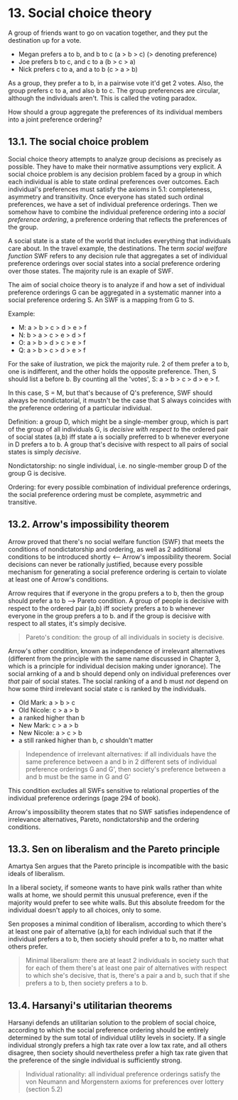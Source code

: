 # 13. Social choice theory

A group of friends want to go on vacation together, and they put the destination up for a vote.

* Megan prefers a to b, and b to c (a > b > c) (> denoting preference)
* Joe prefers b to c, and c to a (b > c > a)
* Nick prefers c to a, and a to b (c > a > b)

As a group, they prefer a to b, in a pairwise vote it'd get 2 votes. Also, the group prefers c to a, and also b to c. The group preferences are circular, although the individuals aren't. This is called the voting paradox.

How should a group aggregate the preferences of its individual members into a joint preference ordering?

## 13.1. The social choice problem

Social choice theory attempts to analyze group decisions as precisely as possible. They have to make their normative assumptions very explicit. A social choice problem is any decision problem faced by a group in which each individual is able to state ordinal preferences over outcomes. Each individual's preferences must satisfy the axioms in 5.1: completeness, asymmetry and transitivity. Once everyone has stated such ordinal preferences, we have a set of individual preference orderings. Then we somehow have to combine the individual preference ordering into a *social preference ordering*, a preference ordering that reflects the preferences of the group.

A social state is a state of the world that includes everything that individuals care about. In the travel example, the destinations. The term *social welfare function* SWF refers to any decision rule that aggregates a set of individual preference orderings over social states into a social preference ordering over those states. The majority rule is an exaple of SWF.

The aim of social choice theory is to analyze if and how a set of individual preference orderings G can be aggregated in a systematic manner into a social preference ordering S. An SWF is a mapping from G to S.

Example:

* M: a > b > c > d > e > f
* N: b > a > c > e > d > f
* O: a > b > d > c > e > f
* Q: a > b > c > d > e > f

For the sake of ilustration, we pick the majority rule. 2 of them prefer a to b, one is indifferent, and the other holds the opposite preference. Then, S should list a before b. By counting all the 'votes', S: a > b > c > d > e > f.

In this case, S = M, but that's because of Q's preference, SWF should always be nondictatorial, it mustn't be the case that S always coincides with the preference ordering of a particular individual.

Definition: a group D, which might be a single-member group, which is part of the group of all individuals G, is *decisive with respect to* the ordered pair of social states (a,b) iff state a is socially preferred to b whenever everyone in D prefers a to b. A group that's decisive with respect to all pairs of social states is simply *decisive*.

Nondictatorship: no single individual, i.e. no single-member group D of the group G is decisive.

Ordering: for every possible combination of individual preference orderings, the social preference ordering must be complete, asymmetric and transitive.

## 13.2. Arrow's impossibility theorem

Arrow proved that there's no social welfare function (SWF) that meets the conditions of nondictatorship and ordering, as well as 2 additional conditions to be introduced shortly <-- Arrow's impossibility theorem. Social decisions can never be rationally justified, because every possible mechanism for generating a social preference ordering is certain to violate at least one of Arrow's conditions.

Arrow requires that if everyone in the gropu prefers a to b, then the group should prefer a to b --> Pareto condition. A group of people is decisive with respect to the ordered pair (a,b) iff society prefers a to b whenever everyone in the group prefers a to b. and if the group is decisive with respect to all states, it's simply decisive.

> Pareto's condition: the group of all individuals in society is decisive.

Arrow's other condition, known as independence of irrelevant alternatives (different from the principle with the same name discussed in Chapter 3, which is a principle for individual decision making under ignorance). The social arnking of a and b should depend only on individual preferences over *that* pair of social states. The social ranking of a and b must *not* depend on how some third irrelevant social state c is ranked by the individuals.

* Old Mark: a > b > c
* Old Nicole: c > a > b
* a ranked higher than b
* New Mark: c > a > b
* New Nicole: a > c > b
* a still ranked higher than b, *c* shouldn't matter

> Independence of irrelevant alternatives: if all individuals have the same preference between a and b in 2 different sets of individual preference orderings G and G', then society's preference between a and b must be the same in G and G'

This condition excludes all SWFs sensitive to relational properties of the individual preference orderings (page 294 of book).

Arrow's impossibility theorem states that no SWF satisfies independence of irrelevance alternatives, Pareto, nondictatorship and the ordering conditions.

## 13.3. Sen on liberalism and the Pareto principle

Amartya Sen argues that the Pareto principle is incompatible with the basic ideals of liberalism.

In a liberal society, if someone wants to have pink walls rather than white walls at home, we should permit this unusual preference, even if the majority would prefer to see white walls. But this absolute freedom for the individual doesn't apply to all choices, only to some.

Sen proposes a minimal condition of liberalism, according to which there's at least one pair of alternative (a,b) for each individual such that if the individual prefers a to b, then society should prefer a to b, no matter what others prefer.

> Minimal liberalism: there are at least 2 individuals in society such that for each of them there's at least one pair of alternatives with respect to which she's decisive, that is, there's a pair a and b, such that if she prefers a to b, then society prefers a to b.

## 13.4. Harsanyi's utilitarian theorems

Harsanyi defends an utilitarian solution to the problem of social choice, according to which the social preference ordering should be entirely determined by the sum total of individual utility levels in society. If a single individual strongly prefers a high tax rate over a low tax rate, and all others disagree, then society should nevertheless prefer a high tax rate given that the preference of the single individual is sufficiently strong.

> Individual rationality: all individual preference orderings satisfy the von Neumann and Morgenstern axioms for preferences over lottery (section 5.2)


